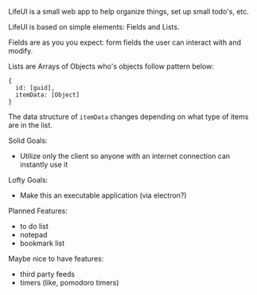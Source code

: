 LifeUI is a small web app to help organize things, set up small todo's, etc.

LifeUI is based on simple elements: Fields and Lists.

Fields are as you you expect: form fields the user can interact with and modify.

Lists are Arrays of Objects who's objects follow pattern below:

```
{
  id: [guid],
  itemData: [Object]
}
```

The data structure of `itemData` changes depending on what type of items are in the list.

Solid Goals:

- Utilize only the client so anyone with an internet connection can instantly use it

Lofty Goals:

- Make this an executable application (via electron?)

Planned Features:

- to do list
- notepad
- bookmark list

Maybe nice to have features:

- third party feeds
- timers (like, pomodoro timers)